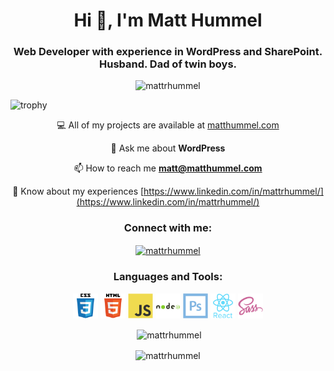 <h1 align="center">Hi 👋, I'm Matt Hummel</h1>
<h3 align="center">Web Developer with experience in WordPress and SharePoint. Husband. Dad of twin boys.</h3>

<div align="center">
<p align="center"> <img src="https://komarev.com/ghpvc/?username=mattrhummel&label=Profile%20views&color=0e75b6&style=flat" alt="mattrhummel" /> </p>
</div>


![trophy](https://github-profile-trophy.vercel.app/?username=mattrhummel&title=Commits,Repositories)


<div align="center">

💻 All of my projects are available at [matthummel.com](matthummel.com)

💬 Ask me about **WordPress**

📫 How to reach me **matt@matthummel.com**

📄 Know about my experiences [https://www.linkedin.com/in/mattrhummel/](https://www.linkedin.com/in/mattrhummel/)
 
 </div>

<h3 align="center">Connect with me:</h3>
<p align="center">
<a href="https://linkedin.com/in/mattrhummel" target="blank"><img align="center" src="https://raw.githubusercontent.com/rahuldkjain/github-profile-readme-generator/master/src/images/icons/Social/linked-in-alt.svg" alt="mattrhummel" height="30" width="40" /></a>
</p>

<h3 align="center">Languages and Tools:</h3>
<p align="center">
 <img src="https://raw.githubusercontent.com/devicons/devicon/master/icons/css3/css3-original-wordmark.svg" alt="css3" width="40" height="40"/>
 <img src="https://raw.githubusercontent.com/devicons/devicon/master/icons/html5/html5-original-wordmark.svg" alt="html5" width="40" height="40"/>  
<img src="https://raw.githubusercontent.com/devicons/devicon/master/icons/javascript/javascript-original.svg" alt="javascript" width="40" height="40"/> 
<img src="https://raw.githubusercontent.com/devicons/devicon/master/icons/nodejs/nodejs-original-wordmark.svg" alt="nodejs" width="40" height="40"/> 
 <img src="https://raw.githubusercontent.com/devicons/devicon/master/icons/photoshop/photoshop-line.svg" alt="photoshop" width="40" height="40"/>
<img src="https://raw.githubusercontent.com/devicons/devicon/master/icons/react/react-original-wordmark.svg" alt="react" width="40" height="40"/>
<img src="https://raw.githubusercontent.com/devicons/devicon/master/icons/sass/sass-original.svg" alt="sass" width="40" height="40"/>
</p>

<div align="center">
<p>&nbsp;<img align="center" src="https://github-readme-stats.vercel.app/api?username=mattrhummel&show_icons=true&locale=en" alt="mattrhummel" /></p>

<p><img align="center" src="https://github-readme-streak-stats.herokuapp.com/?user=mattrhummel&" alt="mattrhummel" /></p>

</div>
